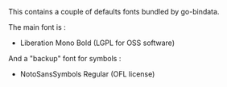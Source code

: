 This contains a couple of defaults fonts bundled by go-bindata.

The main font is :
- Liberation Mono Bold (LGPL for OSS software)

And a "backup" font for symbols :
- NotoSansSymbols Regular (OFL license) 